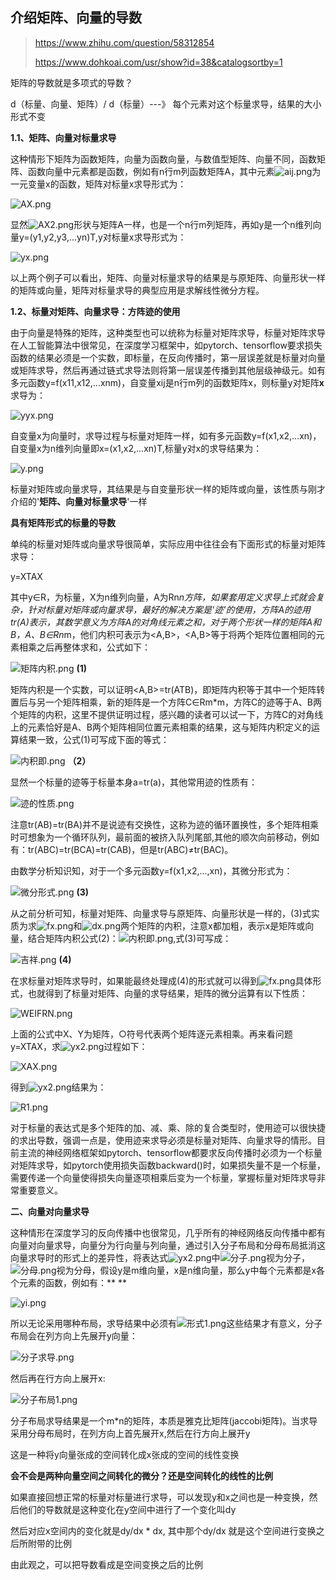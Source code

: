 ## 介绍矩阵、向量的导数

> https://www.zhihu.com/question/58312854
>
> https://www.dohkoai.com/usr/show?id=38&catalogsortby=1

矩阵的导数就是多项式的导数？

d（标量、向量、矩阵）/ d（标量）---》 每个元素对这个标量求导，结果的大小形式不变

**1.1、矩阵、向量对标量求导**

  这种情形下矩阵为函数矩阵，向量为函数向量，与数值型矩阵、向量不同，函数矩阵、函数向量中元素都是函数，例如有n行m列函数矩阵A，其中元素![aij.png](https://www.dohkoai.com/ueditor/jsp/upload/image/20210323/1616505997964008242.png)为一元变量x的函数，矩阵对标量x求导形式为：

![AX.png](https://www.dohkoai.com/ueditor/jsp/upload/image/20210323/1616506395837041202.png)

显然![AX2.png](https://www.dohkoai.com/ueditor/jsp/upload/image/20210323/1616506462700027798.png)形状与矩阵A一样，也是一个n行m列矩阵，再如y是一个n维列向量y=(y1,y2,y3,...yn)T,y对标量x求导形式为：

![yx.png](https://www.dohkoai.com/ueditor/jsp/upload/image/20210323/1616506727134005922.png)

以上两个例子可以看出，矩阵、向量对标量求导的结果是与原矩阵、向量形状一样的矩阵或向量，矩阵对标量求导的典型应用是求解线性微分方程。

**1.2、标量对矩阵、向量求导：方阵迹的使用**

  由于向量是特殊的矩阵，这种类型也可以统称为标量对矩阵求导，标量对矩阵求导在人工智能算法中很常见，在深度学习框架中，如pytorch、tensorflow要求损失函数的结果必须是一个实数，即标量，在反向传播时，第一层误差就是标量对向量或矩阵求导，然后再通过链式求导法则将第一层误差传播到其他层级神级元。如有多元函数y=f(x11,x12,...xnm)，自变量xij是n行m列的函数矩阵x，则标量y对矩阵**x**求导为：

![yyx.png](https://www.dohkoai.com/ueditor/jsp/upload/image/20210323/1616508451793066078.png)

自变量x为向量时，求导过程与标量对矩阵一样，如有多元函数y=f(x1,x2,...xn)，自变量x为n维列向量即x=(x1,x2,...xn)T,标量y对x的求导结果为：

![y.png](https://www.dohkoai.com/ueditor/jsp/upload/image/20210323/1616508830642070601.png)

标量对矩阵或向量求导，其结果是与自变量形状一样的矩阵或向量，该性质与刚才介绍的'**矩阵、向量对标量求导**'一样

**具有矩阵形式的标量的导数**

单纯的标量对矩阵或向量求导很简单，实际应用中往往会有下面形式的标量对矩阵求导：

y=XTAX

其中y∈R，为标量，X为n维列向量，A为Rn*n方阵，如果套用定义求导上式就会复杂，针对标量对矩阵或向量求导，最好的解决方案是'迹'的使用，方阵A的迹用tr(A)表示，其数学意义为方阵A的对角线元素之和，对于两个形状一样的矩阵A和B，A、B∈Rn*m，他们内积可表示为<A,B>，<A,B>等于将两个矩阵位置相同的元素相乘之后再整体求和，公式如下：

![矩阵内积.png](https://www.dohkoai.com/ueditor/jsp/upload/image/20210324/1616571440776080858.png)      **(1)**

矩阵内积是一个实数，可以证明<A,B>=tr(ATB)，即矩阵内积等于其中一个矩阵转置后与另一个矩阵相乘，新的矩阵是一个方阵C∈Rm*m，方阵C的迹等于A、B两个矩阵的内积，这里不提供证明过程，感兴趣的读者可以试一下，方阵C的对角线上的元素恰好是A、B两个矩阵相同位置元素相乘的结果，这与矩阵内积定义的运算结果一致，公式(1)可写成下面的等式：

![内积即.png](https://www.dohkoai.com/ueditor/jsp/upload/image/20210324/1616571816068096045.png)  **（2）**

显然一个标量的迹等于标量本身a=tr(a)，其他常用迹的性质有：

![迹的性质.png](https://www.dohkoai.com/ueditor/jsp/upload/image/20210324/1616575487323021113.png)

注意tr(AB)=tr(BA)并不是说迹有交换性，这称为迹的循环置换性，多个矩阵相乘时可想象为一个循环队列，最前面的被挤入队列尾部,其他的顺次向前移动，例如有：tr(ABC)=tr(BCA)=tr(CAB)，但是tr(ABC)≠tr(BAC)。

由数学分析知识知，对于一个多元函数y=f(x1,x2,...,xn)，其微分形式为：

![微分形式.png](https://www.dohkoai.com/ueditor/jsp/upload/image/20210324/1616572974140059117.png)   **(3)**

从之前分析可知，标量对矩阵、向量求导与原矩阵、向量形状是一样的，(3)式实质为求![fx.png](https://www.dohkoai.com/ueditor/jsp/upload/image/20210324/1616573178555022535.png)和![dx.png](https://www.dohkoai.com/ueditor/jsp/upload/image/20210324/1616573187277039789.png)两个矩阵的内积，注意x都加粗，表示x是矩阵或向量，结合矩阵内积公式(2)：![内积即.png](http://www.dohkoai.com/ueditor/jsp/upload/image/20210324/1616571816068096045.png),式(3)可写成：

![吉祥.png](https://www.dohkoai.com/ueditor/jsp/upload/image/20210324/1616573432679061214.png)  **(4)**

在求标量对矩阵求导时，如果能最终处理成(4)的形式就可以得到![fx.png](http://www.dohkoai.com/ueditor/jsp/upload/image/20210324/1616573178555022535.png)具体形式，也就得到了标量对矩阵、向量的求导结果，矩阵的微分运算有以下性质：

![WEIFRN.png](https://www.dohkoai.com/ueditor/jsp/upload/image/20210324/1616591936349001794.png)

上面的公式中X、Y为矩阵，○符号代表两个矩阵逐元素相乘。再来看问题y=XTAX，求![yx2.png](https://www.dohkoai.com/ueditor/jsp/upload/image/20210324/1616592260994067691.png)过程如下：

![XAX.png](https://www.dohkoai.com/ueditor/jsp/upload/image/20210324/1616593472740093333.png)

得到![yx2.png](http://www.dohkoai.com/ueditor/jsp/upload/image/20210324/1616592260994067691.png)结果为：

![R1.png](https://www.dohkoai.com/ueditor/jsp/upload/image/20210324/1616593613259016777.png)

对于标量的表达式是多个矩阵的加、减、乘、除的复合类型时，使用迹可以很快捷的求出导数，强调一点是，使用迹来求导必须是标量对矩阵、向量求导的情形。目前主流的神经网络框架如pytorch、tensorflow都要求反向传播时必须为一个标量对矩阵求导，如pytorch使用损失函数backward()时，如果损失量不是一个标量，需要传递一个向量使得损失向量逐项相乘后变为一个标量，掌握标量对矩阵求导非常重要意义。

**二、向量对向量求导**

  这种情形在深度学习的反向传播中也很常见，几乎所有的神经网络反向传播中都有向量对向量求导，向量分为行向量与列向量，通过引入分子布局和分母布局抵消这向量求导时的形式上的差异性，将表达式![yx2.png](http://www.dohkoai.com/ueditor/jsp/upload/image/20210324/1616592260994067691.png)中![分子.png](https://www.dohkoai.com/ueditor/jsp/upload/image/20210324/1616594695234071502.png)视为分子，![分母.png](https://www.dohkoai.com/ueditor/jsp/upload/image/20210324/1616594707230059887.png)视为分母，假设y是m维向量，x是n维向量，那么y中每个元素都是x各个元素的函数，例如有：**
**

![yi.png](https://www.dohkoai.com/ueditor/jsp/upload/image/20210324/1616595030043032629.png)

所以无论采用哪种布局，求导结果中必须有![形式1.png](https://www.dohkoai.com/ueditor/jsp/upload/image/20210324/1616595256506013779.png)这些结果才有意义，分子布局会在列方向上先展开y向量：

![分子求导.png](https://www.dohkoai.com/ueditor/jsp/upload/image/20210324/1616595597224022204.png)

然后再在行方向上展开x:

![分子布局1.png](https://www.dohkoai.com/ueditor/jsp/upload/image/20210324/1616595827143063309.png)

分子布局求导结果是一个m*n的矩阵，本质是雅克比矩阵(jaccobi矩阵)。当求导采用分母布局时，在列方向上首先展开x,然后在行方向上展开y

这是一种将y向量张成的空间转化成x张成的空间的线性变换

**会不会是两种向量空间之间转化的微分？还是空间转化的线性的比例**

如果直接回想正常的标量对标量进行求导，可以发现y和x之间也是一种变换，然后他们的导数就是这种变化在y空间中进行了一个变化叫dy

然后对应x空间内的变化就是dy/dx * dx, 其中那个dy/dx 就是这个空间进行变换之后所附带的比例

由此观之，可以把导数看成是空间变换之后的比例